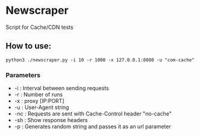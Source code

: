 # Newscraper

Script for Cache/CDN tests

## How to use:

`python3 ./newscraper.py -i 10 -r 1000 -x 127.0.0.1:8080 -u "com-cache"`

### Parameters

- -i : Interval between sending requests
- -r : Number of runs 
- -x : proxy [IP:PORT]
- -u : User-Agent string
- -nc : Requests are sent with Cache-Control header "no-cache"
- -sh : Show response headers
- -p : Generates random string and passes it as an url parameter



